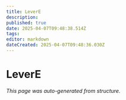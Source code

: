 ```yaml
---
title: LeverE
description: 
published: true
date: 2025-04-07T09:48:38.514Z
tags: 
editor: markdown
dateCreated: 2025-04-07T09:48:36.030Z
---
```


# LeverE

*This page was auto-generated from structure.*